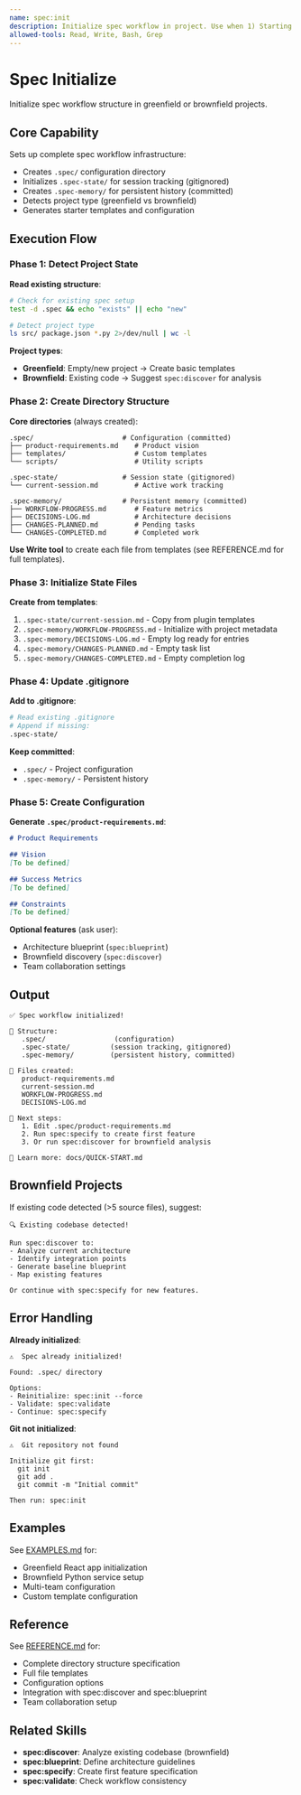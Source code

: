 ```yaml
---
name: spec:init
description: Initialize spec workflow in project. Use when 1) Starting new project with spec workflow, 2) User says "initialize spec" or "setup spec workflow", 3) Adding spec to existing codebase, 4) Need to create .spec/ structure. Creates directory structure, state management, and configuration.
allowed-tools: Read, Write, Bash, Grep
---
```


# Spec Initialize

Initialize spec workflow structure in greenfield or brownfield projects.

## Core Capability

Sets up complete spec workflow infrastructure:
- Creates `.spec/` configuration directory
- Initializes `.spec-state/` for session tracking (gitignored)
- Creates `.spec-memory/` for persistent history (committed)
- Detects project type (greenfield vs brownfield)
- Generates starter templates and configuration

## Execution Flow

### Phase 1: Detect Project State

**Read existing structure**:
```bash
# Check for existing spec setup
test -d .spec && echo "exists" || echo "new"

# Detect project type
ls src/ package.json *.py 2>/dev/null | wc -l
```

**Project types**:
- **Greenfield**: Empty/new project → Create basic templates
- **Brownfield**: Existing code → Suggest `spec:discover` for analysis

### Phase 2: Create Directory Structure

**Core directories** (always created):
```
.spec/                      # Configuration (committed)
├── product-requirements.md    # Product vision
├── templates/                 # Custom templates
└── scripts/                   # Utility scripts

.spec-state/                # Session state (gitignored)
└── current-session.md         # Active work tracking

.spec-memory/               # Persistent memory (committed)
├── WORKFLOW-PROGRESS.md       # Feature metrics
├── DECISIONS-LOG.md           # Architecture decisions
├── CHANGES-PLANNED.md         # Pending tasks
└── CHANGES-COMPLETED.md       # Completed work
```

**Use Write tool** to create each file from templates (see REFERENCE.md for full templates).

### Phase 3: Initialize State Files

**Create from templates**:
1. `.spec-state/current-session.md` - Copy from plugin templates
2. `.spec-memory/WORKFLOW-PROGRESS.md` - Initialize with project metadata
3. `.spec-memory/DECISIONS-LOG.md` - Empty log ready for entries
4. `.spec-memory/CHANGES-PLANNED.md` - Empty task list
5. `.spec-memory/CHANGES-COMPLETED.md` - Empty completion log

### Phase 4: Update .gitignore

**Add to .gitignore**:
```bash
# Read existing .gitignore
# Append if missing:
.spec-state/
```

**Keep committed**:
- `.spec/` - Project configuration
- `.spec-memory/` - Persistent history

### Phase 5: Create Configuration

**Generate `.spec/product-requirements.md`**:
```markdown
# Product Requirements

## Vision
[To be defined]

## Success Metrics
[To be defined]

## Constraints
[To be defined]
```

**Optional features** (ask user):
- Architecture blueprint (`spec:blueprint`)
- Brownfield discovery (`spec:discover`)
- Team collaboration settings

## Output

```
✅ Spec workflow initialized!

📁 Structure:
   .spec/                 (configuration)
   .spec-state/          (session tracking, gitignored)
   .spec-memory/         (persistent history, committed)

📝 Files created:
   product-requirements.md
   current-session.md
   WORKFLOW-PROGRESS.md
   DECISIONS-LOG.md

🎯 Next steps:
   1. Edit .spec/product-requirements.md
   2. Run spec:specify to create first feature
   3. Or run spec:discover for brownfield analysis

📖 Learn more: docs/QUICK-START.md
```

## Brownfield Projects

If existing code detected (>5 source files), suggest:

```
🔍 Existing codebase detected!

Run spec:discover to:
- Analyze current architecture
- Identify integration points
- Generate baseline blueprint
- Map existing features

Or continue with spec:specify for new features.
```

## Error Handling

**Already initialized**:
```
⚠️  Spec already initialized!

Found: .spec/ directory

Options:
- Reinitialize: spec:init --force
- Validate: spec:validate
- Continue: spec:specify
```

**Git not initialized**:
```
⚠️  Git repository not found

Initialize git first:
  git init
  git add .
  git commit -m "Initial commit"

Then run: spec:init
```

## Examples

See [EXAMPLES.md](./EXAMPLES.md) for:
- Greenfield React app initialization
- Brownfield Python service setup
- Multi-team configuration
- Custom template configuration

## Reference

See [REFERENCE.md](./REFERENCE.md) for:
- Complete directory structure specification
- Full file templates
- Configuration options
- Integration with spec:discover and spec:blueprint
- Team collaboration setup

## Related Skills

- **spec:discover**: Analyze existing codebase (brownfield)
- **spec:blueprint**: Define architecture guidelines
- **spec:specify**: Create first feature specification
- **spec:validate**: Check workflow consistency
